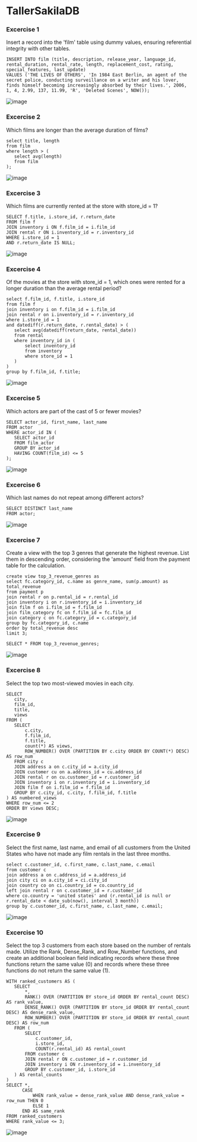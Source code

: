 # TallerSakilaDB

### Excercise 1
Insert a record into the 'film' table using dummy values, ensuring referential integrity with other tables.
 ```
INSERT INTO film (title, description, release_year, language_id, rental_duration, rental_rate, length, replacement_cost, rating, special_features, last_update)
VALUES ('THE LIVES OF OTHERS', 'In 1984 East Berlin, an agent of the secret police, conducting surveillance on a writer and his lover, finds himself becoming increasingly absorbed by their lives.', 2006, 1, 4, 2.99, 137, 11.99, 'R', 'Deleted Scenes', NOW());
 ```
![image](https://github.com/Bedoya0930/TallerSakilaDB/assets/163351947/78753585-2b8f-4503-9a3b-c555b2564105)


### Excercise 2
Which films are longer than the average duration of films?
 ```
select title, length
from film
where length > (
    select avg(length)
    from film
);
 ```
![image](https://github.com/Bedoya0930/TallerSakilaDB/assets/163351947/b36d7fcf-9542-4f57-b344-af037342ef71)
 

### Excercise 3
Which films are currently rented at the store with store_id = 1?
 ```
SELECT f.title, i.store_id, r.return_date
FROM film f
JOIN inventory i ON f.film_id = i.film_id
JOIN rental r ON i.inventory_id = r.inventory_id
WHERE i.store_id = 1
AND r.return_date IS NULL; 
 ```
![image](https://github.com/Bedoya0930/TallerSakilaDB/assets/163351947/5ed8ff1e-7080-409b-949b-e0f4163de538)


### Excercise 4
Of the movies at the store with store_id = 1, which ones were rented for a longer duration than the average rental period?
 ```
select f.film_id, f.title, i.store_id
from film f
join inventory i on f.film_id = i.film_id
join rental r on i.inventory_id = r.inventory_id
where i.store_id = 1
and datediff(r.return_date, r.rental_date) > (
    select avg(datediff(return_date, rental_date))
    from rental
    where inventory_id in (
        select inventory_id
        from inventory
        where store_id = 1
    )
)
group by f.film_id, f.title;
 ```
![image](https://github.com/Bedoya0930/TallerSakilaDB/assets/163351947/fc3f64b1-51b6-49da-8cb3-8e4a623778ae)


### Excercise 5
Which actors are part of the cast of 5 or fewer movies?
 ```
SELECT actor_id, first_name, last_name
FROM actor
WHERE actor_id IN (
    SELECT actor_id
    FROM film_actor
    GROUP BY actor_id
    HAVING COUNT(film_id) <= 5
);
 ```
![image](https://github.com/Bedoya0930/TallerSakilaDB/assets/163351947/30269a57-40d1-49f3-a239-9ad139525d24)


### Excercise 6
Which last names do not repeat among different actors?
 ```
SELECT DISTINCT last_name
FROM actor;
 ```
![image](https://github.com/Bedoya0930/TallerSakilaDB/assets/163351947/77c90c5a-c4fb-497d-ab98-674ff5b6793a)


### Excercise 7
Create a view with the top 3 genres that generate the highest revenue. List them in descending order, considering the 'amount' field from the payment table for the calculation.
 ```
create view top_3_revenue_genres as
select fc.category_id, c.name as genre_name, sum(p.amount) as total_revenue
from payment p
join rental r on p.rental_id = r.rental_id
join inventory i on r.inventory_id = i.inventory_id
join film f on i.film_id = f.film_id
join film_category fc on f.film_id = fc.film_id
join category c on fc.category_id = c.category_id
group by fc.category_id, c.name
order by total_revenue desc
limit 3;

SELECT * FROM top_3_revenue_genres;
 ```
![image](https://github.com/Bedoya0930/TallerSakilaDB/assets/163351947/47b922f4-cbc0-4cef-91b5-583176d1e087)


### Excercise 8
Select the top two most-viewed movies in each city.
 ```
SELECT
    city,
    film_id,
    title,
    views
FROM (
    SELECT 
        c.city,
        f.film_id,
        f.title,
        count(*) AS views,
        ROW_NUMBER() OVER (PARTITION BY c.city ORDER BY COUNT(*) DESC) AS row_num
    FROM city c
    JOIN address a on c.city_id = a.city_id
    JOIN customer cu on a.address_id = cu.address_id
    JOIN rental r on cu.customer_id = r.customer_id
    JOIN inventory i on r.inventory_id = i.inventory_id
    JOIN film f on i.film_id = f.film_id
    GROUP BY c.city_id, c.city, f.film_id, f.title
) AS numbered_views
WHERE row_num <= 2
ORDER BY views DESC;
 ```
![image](https://github.com/Bedoya0930/TallerSakilaDB/assets/163351947/74e43867-a8e1-4d62-9724-aab67b8113d5)


### Excercise 9
Select the first name, last name, and email of all customers from the United States who have not made any film rentals in the last three months.
 ```
select c.customer_id, c.first_name, c.last_name, c.email
from customer c
join address a on c.address_id = a.address_id
join city ci on a.city_id = ci.city_id
join country co on ci.country_id = co.country_id
left join rental r on c.customer_id = r.customer_id
where co.country = 'united states' and (r.rental_id is null or r.rental_date < date_sub(now(), interval 3 month))
group by c.customer_id, c.first_name, c.last_name, c.email;
 ``` 
![image](https://github.com/Bedoya0930/TallerSakilaDB/assets/163351947/6f8f0a73-bb88-40d8-a9cb-642313f25b77)

### Excercise 10
Select the top 3 customers from each store based on the number of rentals made. Utilize the Rank, Dense_Rank, and Row_Number functions, and create an additional boolean field indicating records where these three functions return the same value (0) and records where these three functions do not return the same value (1).
 ```
WITH ranked_customers AS (
    SELECT
        *,
        RANK() OVER (PARTITION BY store_id ORDER BY rental_count DESC) AS rank_value,
        DENSE_RANK() OVER (PARTITION BY store_id ORDER BY rental_count DESC) AS dense_rank_value,
        ROW_NUMBER() OVER (PARTITION BY store_id ORDER BY rental_count DESC) AS row_num
    FROM (
        SELECT
            c.customer_id,
            i.store_id,
            COUNT(r.rental_id) AS rental_count
        FROM customer c
        JOIN rental r ON c.customer_id = r.customer_id
        JOIN inventory i ON r.inventory_id = i.inventory_id
        GROUP BY c.customer_id, i.store_id
    ) AS rental_counts
)
SELECT *,
       CASE
           WHEN rank_value = dense_rank_value AND dense_rank_value = row_num THEN 0
           ELSE 1
       END AS same_rank
FROM ranked_customers
WHERE rank_value <= 3;
 ```
![image](https://github.com/Bedoya0930/TallerSakilaDB/assets/163351947/779881cd-c72a-4d70-9880-13dc79a37506)

